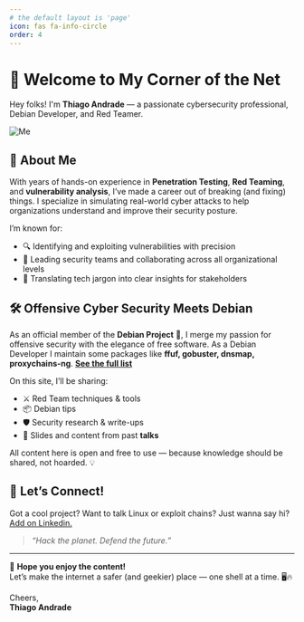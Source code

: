 ```yaml
---
# the default layout is 'page'
icon: fas fa-info-circle
order: 4
---
```


# 👋 Welcome to My Corner of the Net

Hey folks! I'm **Thiago Andrade** — a passionate cybersecurity professional, Debian Developer, and Red Teamer.

![Me](https://thiagoandrade01.github.io/assets/img/personal/ta-300x266.jpeg)

## 🧠 About Me

With years of hands-on experience in **Penetration Testing**, **Red Teaming**, and **vulnerability analysis**, I’ve made a career out of breaking (and fixing) things. I specialize in simulating real-world cyber attacks to help organizations understand and improve their security posture.

I’m known for:
- 🔍 Identifying and exploiting vulnerabilities with precision  
- 🤝 Leading security teams and collaborating across all organizational levels  
- 💬 Translating tech jargon into clear insights for stakeholders  

## 🛠️ Offensive Cyber Security Meets Debian

As an official member of the **Debian Project** 🐧, I merge my passion for offensive security with the elegance of free software. As a Debian Developer I maintain some packages like **ffuf, gobuster, dnsmap, proxychains-ng**. [**See the full list**](https://qa.debian.org/developer.php?login=andrade@debian.org)

On this site, I’ll be sharing:
- ⚔️ Red Team techniques & tools  
- 📦 Debian tips  
- 🛡️ Security research & write-ups  
- 🎤 Slides and content from past **talks**

All content here is open and free to use — because knowledge should be shared, not hoarded. 💡

## 💌 Let’s Connect!

Got a cool project? Want to talk Linux or exploit chains? Just wanna say hi? 
[Add on Linkedin.](https://www.linkedin.com/in/thiagoandrademarques/)


> _“Hack the planet. Defend the future.”_

---

🚀 **Hope you enjoy the content!**  
Let’s make the internet a safer (and geekier) place — one shell at a time. 🖥️🔥

Cheers,  
**Thiago Andrade**
